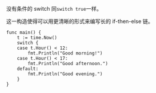 没有条件的 switch 同`switch true`一样。

这一构造使得可以用更清晰的形式来编写长的 if-then-else 链。

```
func main() {
	t := time.Now()
	switch {
	case t.Hour() < 12:
		fmt.Println("Good morning!")
	case t.Hour() < 17:
		fmt.Println("Good afternoon.")
	default:
		fmt.Println("Good evening.")
	}
}
```



